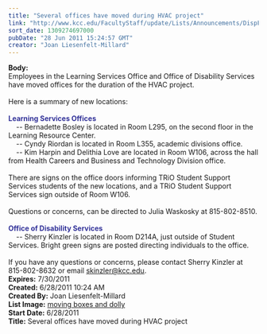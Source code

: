 ```yaml
---
title: "Several offices have moved during HVAC project"
link: "http://www.kcc.edu/FacultyStaff/update/Lists/Announcements/DispForm.aspx?ID=365"
sort_date: 1309274697000
pubDate: "28 Jun 2011 15:24:57 GMT"
creator: "Joan Liesenfelt-Millard"
---
```


<div><b>Body:</b> <div class=ExternalClassAF5B2AF4CB39456FA8DDF191CB47A42A>
<div>Employees in the Learning Services Office and Office of Disability Services have moved offices for the duration of the HVAC project.<br>    </div>
<div>Here is a summary of new locations:<br>  </div>
<div><font color="#0000ff"><strong><font color="#333399">Learning Services Offices</font></strong><br></font>    -- Bernadette Bosley is located in Room L295, on the second floor in the Learning Resource Center.<br>    -- Cyndy Riordan is located in Room L355, academic divisions office.    </div>
<div>    -- Kim Harpin and Delithia Love are located in Room W106, across the hall from Health Careers and Business and Technology Division office.<br>    </div>
<div>There are signs on the office doors informing TRiO Student Support Services students of the new locations, and a TRiO Student Support Services sign outside of Room W106.<br>    </div>
<div>Questions or concerns, can be directed to Julia Waskosky at 815-802-8510.</div>
<div> </div>
<div><font color="#333399"><strong>Office of Disability Services<br></strong></font>    -- Sherry Kinzler is located in Room D214A, just outside of Student Services. Bright green signs are posted directing individuals to the office.<br>    </div>
<div>If you have any questions or concerns, please contact Sherry Kinzler at 815-802-8632 or email <a href="mailto:skinzler@kcc.edu">skinzler@kcc.edu</a>.</div></div></div>
<div><b>Expires:</b> 7/30/2011</div>
<div><b>Created:</b> 6/28/2011 10:24 AM</div>
<div><b>Created By:</b> Joan Liesenfelt-Millard</div>
<div><b>List Image:</b> <a href="https://origin.ih.constantcontact.com/fs010/1011145214035/img/762.jpg">moving boxes and dolly</a></div>
<div><b>Start Date:</b> 6/28/2011</div>
<div><b>Title:</b> Several offices have moved during HVAC project</div>
